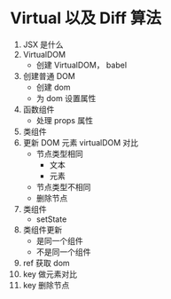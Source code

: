 # Virtual 以及 Diff 算法

1. JSX 是什么
2. VirtualDOM
   - 创建 VirtualDOM， babel
3. 创建普通 DOM
   - 创建 dom
   - 为 dom 设置属性
4. 函数组件
   - 处理 props 属性
5. 类组件
6. 更新 DOM 元素 virtualDOM 对比
   - 节点类型相同
     - 文本
     - 元素
   - 节点类型不相同
   - 删除节点
7. 类组件
   - setState
8. 类组件更新
   - 是同一个组件
   - 不是同一个组件
9. ref 获取 dom
10. key 做元素对比
11. key 删除节点
